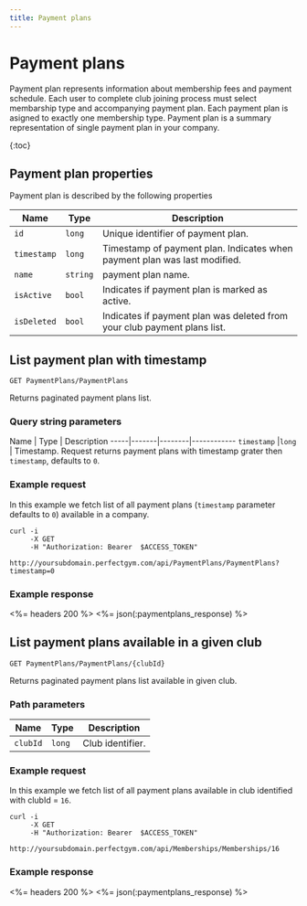 ```yaml
---
title: Payment plans
---
```


# Payment plans

Payment plan represents information about membership fees and payment schedule. 
Each user to complete club joining process must select membarship type and accompanying payment plan.
Each payment plan is asigned to exactly one membership type.
Payment plan is a summary representation of single payment plan in your company.

{:toc}


## <a name="properties"></a>Payment plan properties

Payment plan is described by the following properties

Name            | Type      | Description
-----|----------|----------------------
`id`            |`long`     | Unique identifier of payment plan.
`timestamp`    	|`long`   	| Timestamp of payment plan. Indicates when payment plan was last modified.
`name`    		|`string`   | payment plan name.
`isActive`     	|`bool`     | Indicates if payment plan is marked as active.
`isDeleted`     |`bool`     | Indicates if payment plan was deleted from your club payment plans list.



## List payment plan with timestamp

    GET PaymentPlans/PaymentPlans

Returns paginated payment plans list.


### Query string parameters

Name         | Type   | Description
-----|-------|--------|------------
`timestamp`  |`long`  | Timestamp. Request returns payment plans with timestamp grater then `timestamp`, defaults to `0`.


### Example request

In this example we fetch list of all payment plans (`timestamp` parameter defaults to `0`) 
available in a company.

``` command-line
curl -i 
     -X GET 
     -H "Authorization: Bearer  $ACCESS_TOKEN"  
     http://yoursubdomain.perfectgym.com/api/PaymentPlans/PaymentPlans?timestamp=0
```


### Example response

<%= headers 200 %>
<%= json(:paymentplans_response) %>



## List payment plans available in a given club

    GET PaymentPlans/PaymentPlans/{clubId}

Returns paginated payment plans list available in given club.


### Path parameters

Name      | Type   | Description
----------|--------|------------
`clubId`  |`long`  | Club identifier.


### Example request

In this example we fetch list of all payment plans available in club identified with clubId = `16`.

``` command-line
curl -i 
     -X GET 
     -H "Authorization: Bearer  $ACCESS_TOKEN"  
     http://yoursubdomain.perfectgym.com/api/Memberships/Memberships/16
```


### Example response

<%= headers 200 %>
<%= json(:paymentplans_response) %>




